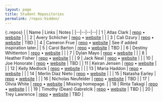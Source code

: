 ```yaml
---
layout: page
title: Student Repositories
permalink: /repos-hidden/
---
```


<style>
    .repos td:first-child {
        width: 40px;
    }
    .repos td:nth-child(2) {
        width: 200px;
    }
    .repos td:nth-child(3) {
        width: 150px;
    }
</style>


{:.repos}
| | Name | Links | Notes |
|--|--|--|--|
| 1 | Atlas Clark | <a href="https://github.com/AtlasMarsNico/csci185" target="_blank">repo</a> &bull; <a href="https://atlasmarsnico.github.io/csci185/" target="_blank">website</a> | |
| 2 | Avery Schlicher | <a href="https://github.com/ASchlicher/csci185-coursework" target="_blank">repo</a> &bull; <a href="https://aschlicher.github.io/csci185-coursework/" target="_blank">website</a> | |
| 3 | Cali Dzury | <a href="" target="_blank">repo</a> &bull; <a href="" target="_blank">website</a> | TBD |
| 4 | Cameron Frue | <a href="https://github.com/cambroony/csci185" target="_blank">repo</a> &bull; <a href="https://cambroony.github.io/csci185/" target="_blank">website</a> | See if added inspiration later.|
| 5 | Carol Barton | <a href="" target="_blank">repo</a> &bull; <a href="" target="_blank">website</a> | TBD |
| 6 | Destiny Whittenton | <a href="https://github.com/dwhit7905/csci185-coursework " target="_blank">repo</a> &bull; <a href="https://dwhit7905.github.io/csci185-coursework/" target="_blank">website</a> | |
| 7 | Dylan Mayo | <a href="https://github.com/dgwmayo/csci185" target="_blank">repo</a> &bull; <a href="https://dgwmayo.github.io/csci185/" target="_blank">website</a> | |
| 8 | Heather Fisher | <a href="https://github.com/WildflowerH/csci185" target="_blank">repo</a> &bull; <a href="https://wildflowerh.github.io/csci185" target="_blank">website</a> | |
| 9 | Jack Neal | <a href="https://github.com/jneal2003/csci185-coursework" target="_blank">repo</a> &bull; <a href="https://jneal2003.github.io/csci185-coursework/" target="_blank">website</a> | |
| 10 | Joe Honorate | <a href="" target="_blank">repo</a> &bull; <a href="" target="_blank">website</a> | TBD |
| 11 | Keiran Jensen | <a href="https://github.com/kjensen4/csci185" target="_blank">repo</a> &bull; <a href="https://kjensen4.github.io/csci185/" target="_blank">website</a> | |
| 12 | Kelly Medlock | <a href="https://github.com/KellyMedlock/csci185-coursework" target="_blank">repo</a> &bull; <a href="https://kellymedlock.github.io/csci185-coursework" target="_blank">website</a> | |
| 13 | Maria Haddon | <a href="https://github.com/Tangerinedream13/csci185" target="_blank">repo</a> &bull; <a href="https://tangerinedream13.github.io/csci185/" target="_blank">website</a> | |
| 14 | Merlin Diaz Nieto | <a href="https://github.com/MerlinDN2/csci185" target="_blank">repo</a> &bull; <a href="https://merlindn2.github.io/csci185/" target="_blank">website</a> | |
| 15 | Natasha Earley | <a href="https://github.com/natashaearley/csci185" target="_blank">repo</a> &bull; <a href="https://natashaearley.github.io/csci185/" target="_blank">website</a> | |
| 16 | Nicholas Neufelder | <a href="" target="_blank">repo</a> &bull; <a href="" target="_blank">website</a> | TBD |
| 17 | Olivia White | <a href="https://github.com/owhite1/csci185" target="_blank">repo</a> &bull; <a href="https://owhite1.github.io/csci185/" target="_blank">website</a> | Missing homepage. |
| 18 | Rinta Takagi | <a href="https://github.com/takarin13/csci185" target="_blank">repo</a> &bull; <a href="https://takarin13.github.io/csci185/" target="_blank">website</a> | |
| 19 | Timothy (Dean) Gabrelcik | <a href="" target="_blank">repo</a> &bull; <a href="" target="_blank">website</a> | TBD |
| 20 | Trey Lawrence | <a href="" target="_blank">repo</a> &bull; <a href="" target="_blank">website</a> | TBD |
